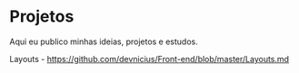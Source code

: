 # Projetos
Aqui eu publico minhas ideias, projetos e estudos.

Layouts -
https://github.com/devnicius/Front-end/blob/master/Layouts.md
